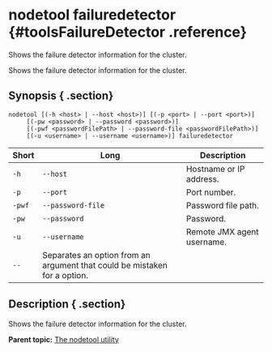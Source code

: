 # nodetool failuredetector {#toolsFailureDetector .reference}

Shows the failure detector information for the cluster.

Shows the failure detector information for the cluster.

## Synopsis { .section}

```language-bash
nodetool [(-h <host> | --host <host>)] [(-p <port> | --port <port>)]
     [(-pw <password> | --password <password>)]
     [(-pwf <passwordFilePath> | --password-file <passwordFilePath>)]
     [(-u <username> | --username <username>)] failuredetector
```

|Short|Long|Description|
|-----|----|-----------|
|`-h`|`--host`|Hostname or IP address.|
|`-p`|`--port`|Port number.|
|`-pwf`|`--password-file`|Password file path.|
|`-pw`|`--password`|Password.|
|`-u`|`--username`|Remote JMX agent username.|
|`--`|Separates an option from an argument that could be mistaken for a option.|

## Description { .section}

Shows the failure detector information for the cluster.

**Parent topic:** [The nodetool utility](../../cassandra/tools/toolsNodetool.md)

